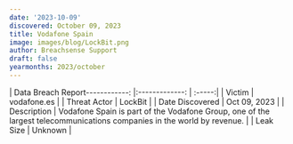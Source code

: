 ```yaml
---
date: '2023-10-09'
discovered: October 09, 2023
title: Vodafone Spain
image: images/blog/LockBit.png
author: Breachsense Support
draft: false
yearmonths: 2023/october
---
```


| Data Breach Report------------:     |:-------------:    | :-----:|
| Victim      | vodafone.es      | 
| Threat Actor      | LockBit      | 
| Date Discovered      | Oct 09, 2023      | 
| Description      | Vodafone Spain is part of the Vodafone Group, one of the largest telecommunications companies in the world by revenue.      | 
| Leak Size      | Unknown      | 

